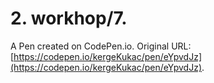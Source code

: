# 2. workhop/7.

A Pen created on CodePen.io. Original URL: [https://codepen.io/kergeKukac/pen/eYpvdJz](https://codepen.io/kergeKukac/pen/eYpvdJz).


